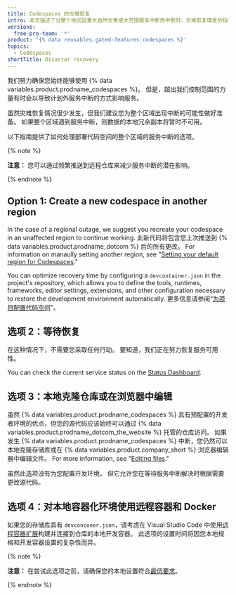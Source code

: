 ```yaml
---
title: Codespaces 的灾难恢复
intro: 本文描述了当整个地区因重大自然灾害或大范围服务中断而中断时，灾难恢复情景的指导。
versions:
  free-pro-team: '*'
product: '{% data reusables.gated-features.codespaces %}'
topics:
  - Codespaces
shortTitle: Disaster recovery
---
```


我们努力确保您始终能够使用 {% data variables.product.prodname_codespaces %}。 但是，超出我们控制范围的力量有时会以导致计划外服务中断的方式影响服务。

虽然灾难恢复情况很少发生，但我们建议您为整个区域出现中断的可能性做好准备。 如果整个区域遇到服务中断，则数据的本地冗余副本将暂时不可用。

以下指南提供了如何处理部署代码空间的整个区域的服务中断的选项。

{% note %}

**注意：** 您可以通过频繁推送到远程仓库来减少服务中断的潜在影响。

{% endnote %}

## Option 1: Create a new codespace in another region

In the case of a regional outage, we suggest you recreate your codespace in an unaffected region to continue working. 此新代码将包含您上次推送到 {% data variables.product.prodname_dotcom %} 后的所有更改。 For information on manaully setting another region, see "[Setting your default region for Codespaces](/codespaces/managing-your-codespaces/setting-your-default-region-for-codespaces)."

You can optimize recovery time by configuring a `devcontainer.json` in the project's repository, which allows you to define the tools, runtimes, frameworks, editor settings, extensions, and other configuration necessary to restore the development environment automatically. 更多信息请参阅“[为项目配置代码空间](/codespaces/setting-up-your-codespace/configuring-codespaces-for-your-project)”。

## 选项 2：等待恢复

在这种情况下，不需要您采取任何行动。 要知道，我们正在努力恢复服务可用性。

You can check the current service status on the [Status Dashboard](https://www.githubstatus.com/).

## 选项 3：本地克隆仓库或在浏览器中编辑

虽然 {% data variables.product.prodname_codespaces %} 具有预配置的开发者环境的优点，但您的源代码应该始终可以通过 {% data variables.product.prodname_dotcom_the_website %} 托管的仓库访问。 如果发生 {% data variables.product.prodname_codespaces %} 中断，您仍然可以本地克隆存储库或在 {% data variables.product.company_short %} 浏览器编辑器中编辑文件。 For more information, see "[Editing files](/repositories/working-with-files/managing-files/editing-files)."

虽然此选项没有为您配置开发环境， 但它允许您在等待服务中断解决时根据需要更改源代码。

## 选项 4：对本地容器化环境使用远程容器和 Docker

如果您的存储库具有 `devconconer.json`，请考虑在 Visual Studio Code 中使用[远程容器扩展](https://code.visualstudio.com/docs/remote/containers#_quick-start-open-a-git-repository-or-github-pr-in-an-isolated-container-volume)构建并连接到仓库的本地开发容器。 此选项的设置时间将因您本地规格和开发容器设置的复杂性而异。

{% note %}

**注意：** 在尝试此选项之前，请确保您的本地设置符合[最低要求](https://code.visualstudio.com/docs/remote/containers#_system-requirements)。

{% endnote %}
